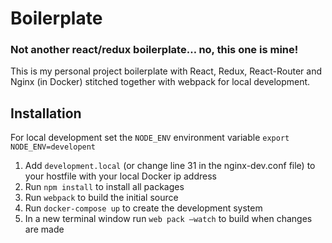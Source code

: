 # Boilerplate

### Not another react/redux boilerplate… no, this one is mine!

This is my personal project boilerplate with React, Redux, React-Router and Nginx (in Docker) stitched together with webpack for local development.

## Installation

For local development set the `NODE_ENV` environment variable `export NODE_ENV=developent`

1. Add `development.local` (or change line 31 in the nginx-dev.conf file) to your hostfile with your local Docker ip address
2. Run `npm install` to install all packages
3. Run `webpack` to build the initial source
4. Run `docker-compose up` to create the development system
5. In a new terminal window run `web pack —watch` to build when changes are made
